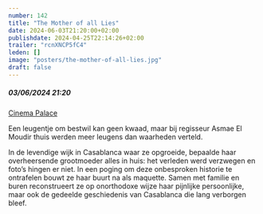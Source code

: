 ```yaml
---
number: 142
title: "The Mother of all Lies"
date: 2024-06-03T21:20:00+02:00
publishdate: 2024-04-25T22:14:26+02:00
trailer: "rcnXNCP5fC4"
leden: []
image: "posters/the-mother-of-all-lies.jpg"
draft: false
---
```


##### 03/06/2024 21:20

[Cinema Palace](https://cinema-palace.be/nl/film/mother-all-lies)

Een leugentje om bestwil kan geen kwaad, maar bij regisseur Asmae El Moudir thuis werden meer leugens
dan waarheden verteld.
<!--more-->
In de levendige wijk in Casablanca waar ze opgroeide, bepaalde haar overheersende grootmoeder
alles in huis: het verleden werd verzwegen en foto’s hingen er niet. In een poging om deze
onbesproken historie te ontrafelen bouwt ze haar buurt na als maquette. Samen met familie
en buren reconstrueert ze op onorthodoxe wijze haar pijnlijke persoonlijke, maar ook de
gedeelde geschiedenis van Casablanca die lang verborgen bleef.